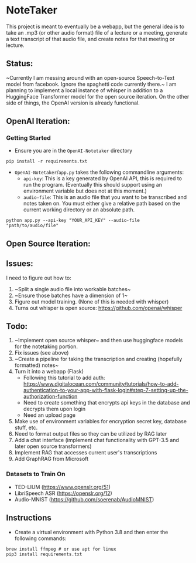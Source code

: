 # NoteTaker

This project is meant to eventually be a webapp, but the general idea is to take an .mp3 (or other audio format) file of a lecture or a meeting, generate a text transcript of that audio file, and create notes for that meeting or lecture.

## Status:
~Currently I am messing around with an open-source Speech-to-Text model from facebook. Ignore the spaghetti code currently there.~ I am planning to implement a local instance of whisper in addition to a HuggingFace Transformer model for the open source iteration. On the other side of things, the OpenAI version is already functional.


## OpenAI Iteration:

### Getting Started

- Ensure you are in the `OpenAI-Notetaker` directory
```shell
pip install -r requirements.txt
```
- `OpenAI-Notetaker`/`app.py` takes the following commandline arguments:
    - `api-key`: This is a key generated by OpenAI API, this is required to run the program. (Eventually this should support using an environment variable but does not at this moment.)
    - `audio-file`: This is an audio file that you want to be transcribed and notes taken on. You must either give a relative path based on the current working directory or an absolute path.
```shell
python app.py --api-key "YOUR_API_KEY" --audio-file "path/to/audio/file"
```

## Open Source Iteration:

## Issues:
I need to figure out how to:
1. ~Split a single audio file into workable batches~
2. ~Ensure those batches have a dimension of 1~
3. Figure out model training. (None of this is needed with whisper)
4. Turns out whisper is open source: https://github.com/openai/whisper

## Todo:
1. ~Implement open source whisper~ and then use huggingface models for the notetaking portion.
2. Fix issues (see above)
3. ~Create a pipeline for taking the transcription and creating (hopefully formatted) notes~
4. Turn it into a webapp (Flask)
    - Following this tutorial to add auth: https://www.digitalocean.com/community/tutorials/how-to-add-authentication-to-your-app-with-flask-login#step-7-setting-up-the-authorization-function
    - Need to create something that encrypts api keys in the database and decrypts them upon login
    - Need an upload page
5. Make use of environment variables for encryption secret key, database stuff, etc.
6. Need to format output files so they can be utilized by RAG later
7. Add a chat interface (implement chat functionality with GPT-3.5 and later open source transformers)
8. Implement RAG that accesses current user's transcriptions
9. Add GraphRAG from Microsoft

### Datasets to Train On
- TED-LIUM (https://www.openslr.org/51)
- LibriSpeech ASR (https://openslr.org/12)
- Audio-MNIST (https://github.com/soerenab/AudioMNIST)

## Instructions
- Create a virtual environment with Python 3.8 and then enter the following commands:
```shell
brew install ffmpeg # or use apt for linux
pip3 install requirements.txt
```
